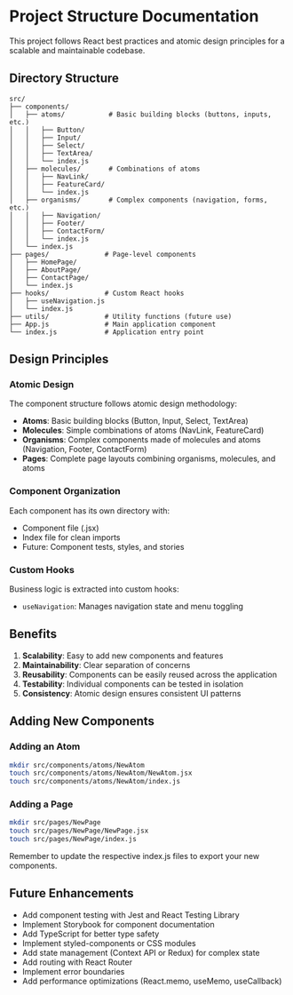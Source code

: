 # Project Structure Documentation

This project follows React best practices and atomic design principles for a scalable and maintainable codebase.

## Directory Structure

```
src/
├── components/
│   ├── atoms/           # Basic building blocks (buttons, inputs, etc.)
│   │   ├── Button/
│   │   ├── Input/
│   │   ├── Select/
│   │   ├── TextArea/
│   │   └── index.js
│   ├── molecules/       # Combinations of atoms
│   │   ├── NavLink/
│   │   ├── FeatureCard/
│   │   └── index.js
│   ├── organisms/       # Complex components (navigation, forms, etc.)
│   │   ├── Navigation/
│   │   ├── Footer/
│   │   ├── ContactForm/
│   │   └── index.js
│   └── index.js
├── pages/              # Page-level components
│   ├── HomePage/
│   ├── AboutPage/
│   ├── ContactPage/
│   └── index.js
├── hooks/              # Custom React hooks
│   ├── useNavigation.js
│   └── index.js
├── utils/              # Utility functions (future use)
├── App.js              # Main application component
└── index.js            # Application entry point
```

## Design Principles

### Atomic Design
The component structure follows atomic design methodology:

- **Atoms**: Basic building blocks (Button, Input, Select, TextArea)
- **Molecules**: Simple combinations of atoms (NavLink, FeatureCard)
- **Organisms**: Complex components made of molecules and atoms (Navigation, Footer, ContactForm)
- **Pages**: Complete page layouts combining organisms, molecules, and atoms

### Component Organization
Each component has its own directory with:
- Component file (.jsx)
- Index file for clean imports
- Future: Component tests, styles, and stories

### Custom Hooks
Business logic is extracted into custom hooks:
- `useNavigation`: Manages navigation state and menu toggling

## Benefits

1. **Scalability**: Easy to add new components and features
2. **Maintainability**: Clear separation of concerns
3. **Reusability**: Components can be easily reused across the application
4. **Testability**: Individual components can be tested in isolation
5. **Consistency**: Atomic design ensures consistent UI patterns

## Adding New Components

### Adding an Atom
```bash
mkdir src/components/atoms/NewAtom
touch src/components/atoms/NewAtom/NewAtom.jsx
touch src/components/atoms/NewAtom/index.js
```

### Adding a Page
```bash
mkdir src/pages/NewPage
touch src/pages/NewPage/NewPage.jsx
touch src/pages/NewPage/index.js
```

Remember to update the respective index.js files to export your new components.

## Future Enhancements

- Add component testing with Jest and React Testing Library
- Implement Storybook for component documentation
- Add TypeScript for better type safety
- Implement styled-components or CSS modules
- Add state management (Context API or Redux) for complex state
- Add routing with React Router
- Implement error boundaries
- Add performance optimizations (React.memo, useMemo, useCallback)
